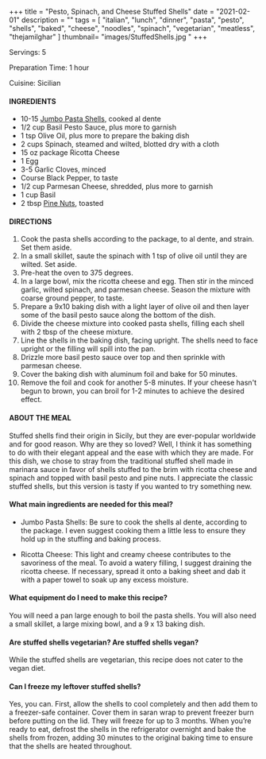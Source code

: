 +++
title = "Pesto, Spinach, and Cheese Stuffed Shells"
date = "2021-02-01"
description = ""
tags = [
    "italian",
    "lunch",
    "dinner",
    "pasta",
    "pesto",
    "shells",
    "baked",
    "cheese", 
    "noodles", 
    "spinach", 
    "vegetarian", 
    "meatless",
    "thejamilghar"
]
thumbnail= "images/StuffedShells.jpg "
+++

Servings: 5 <!--more-->

Preparation Time: 1 hour

Cuisine: Sicilian 

#### INGREDIENTS 

* 10-15 [Jumbo Pasta Shells](https://amzn.to/3rUskFr), cooked al dente
* 1/2 cup Basil Pesto Sauce, plus more to garnish
* 1 tsp Olive Oil, plus more to prepare the baking dish
* 2 cups Spinach, steamed and wilted, blotted dry with a cloth
* 15 oz package Ricotta Cheese
* 1 Egg
* 3-5 Garlic Cloves, minced
* Course Black Pepper, to taste
* 1/2 cup Parmesan Cheese, shredded, plus more to garnish
* 1 cup Basil
* 2 tbsp [Pine Nuts](https://amzn.to/3amamWp), toasted 

#### DIRECTIONS 

1. Cook the pasta shells according to the package, to al dente, and strain. Set them aside. 
2. In a small skillet, saute the spinach with 1 tsp of olive oil until they are wilted. Set aside. 
3. Pre-heat the oven to 375 degrees. 
4. In a large bowl, mix the ricotta cheese and egg. Then stir in the minced garlic, wilted spinach, and parmesan cheese. Season the mixture with coarse ground pepper, to taste. 
5. Prepare a 9x10 baking dish with a light layer of olive oil and then layer some of the basil pesto sauce along the bottom of the dish. 
6. Divide the cheese mixture into cooked pasta shells, filling each shell with 2 tbsp of the cheese mixture. 
7. Line the shells in the baking dish, facing upright. The shells need to face upright or the filling will spill into the pan. 
8. Drizzle more basil pesto sauce over top and then sprinkle with parmesan cheese. 
9. Cover the baking dish with aluminum foil and bake for 50 minutes. 
10. Remove the foil and cook for another 5-8 minutes. If your cheese hasn't begun to brown, you can broil for 1-2 minutes to achieve the desired effect. 

#### ABOUT THE MEAL

Stuffed shells find their origin in Sicily, but they are ever-popular worldwide and for good reason. Why are they so loved? Well, I think it has something to do with their elegant appeal and the ease with which they are made. For this dish, we chose to stray from the traditional stuffed shell made in marinara sauce in favor of shells stuffed to the brim with ricotta cheese and spinach and topped with basil pesto and pine nuts. I appreciate the classic stuffed shells, but this version is tasty if you wanted to try something new. 

#### What main ingredients are needed for this meal?

* Jumbo Pasta Shells: Be sure to cook the shells al dente, according to the package. I even suggest cooking them a little less to ensure they hold up in the stuffing and baking process.  

* Ricotta Cheese: This light and creamy cheese contributes to the savoriness of the meal. To avoid a watery filling, I suggest draining the ricotta cheese. If necessary, spread it onto a baking sheet and dab it with a paper towel to soak up any excess moisture. 

#### What equipment do I need to make this recipe?

You will need a pan large enough to boil the pasta shells. You will also need a small skillet, a large mixing bowl, and a 9 x 13 baking dish. 

#### Are stuffed shells vegetarian? Are stuffed shells vegan? 

While the stuffed shells are vegetarian, this recipe does not cater to the vegan diet. 

#### Can I freeze my leftover stuffed shells? 

Yes, you can. First, allow the shells to cool completely and then add them to a freezer-safe container. Cover them in saran wrap to prevent freezer burn before putting on the lid. They will freeze for up to 3 months. When you’re ready to eat, defrost the shells in the refrigerator overnight and bake the shells from frozen, adding 30 minutes to the original baking time to ensure that the shells are heated throughout.   
